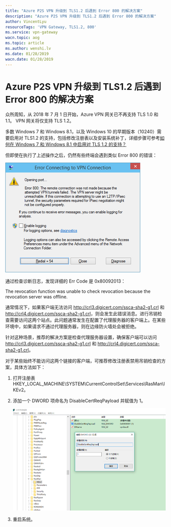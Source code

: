 ```yaml
---
title: "Azure P2S VPN 升级到 TLS1.2 后遇到 Error 800 的解决方案"
description: "Azure P2S VPN 升级到 TLS1.2 后遇到 Error 800 的解决方案"
author: VincentLyu
resourceTags: 'VPN Gateway, TLS1.2, 800'
ms.service: vpn-gateway
wacn.topic: aog
ms.topic: article
ms.author: wenshi.lv
ms.date: 01/28/2019
wacn.date: 01/28/2019
---
```


# Azure P2S VPN 升级到 TLS1.2 后遇到 Error 800 的解决方案

众所周知，从 2018 年 7 月 1 日开始，Azure VPN 网关已不再支持 TLS 1.0 和 1.1。 VPN 网关将仅支持 TLS 1.2。

多数 Windows 7 和 Windows 8.1，以及 Windows 10 的早期版本（10240）需要启用对 TLS1.2 的支持，包括修改注册表以及安装系统补丁，详细步骤可参考[如何在 Windows 7 和 Windows 8.1 中启用对 TLS 1.2 的支持？](https://docs.azure.cn/zh-cn/vpn-gateway/vpn-gateway-vpn-faq#tls1)

但即使在执行了上述操作之后，仍然有些终端会遇到类似 Error 800 的错误：

![01](media/aog-vpn-gateway-howto-fix-error-800-after-p2s-vpn-upgrading-to-tls-1-dot-2/01.png "01")

通过检查诊断日志，发现详细的 Err Code 是 0x80092013：

The revocation function was unable to check revocation because the revocation server was offline.

通常情况下，如果客户端无法访问 <http://crl3.digicert.com/ssca-sha2-g1.crl> 和 <http://crl4.digicert.com/ssca-sha2-g1.crl>，则会发生此错误消息。进行吊销检查需要访问这两个站点。此问题通常发生在配置了代理服务器的客户端上。在某些环境中，如果请求不通过代理服务器，则在边缘防火墙处会被拒绝。

针对这种场景，推荐的解决方案是检查代理服务器设置，确保客户端可以访问 <http://crl3.digicert.com/ssca-sha2-g1.crl> 和 <http://crl4.digicert.com/ssca-sha2-g1.crl>。

对于某些始终不能访问这两个链接的客户端，可推荐修改注册表禁用吊销检查的方案，具体方法如下：

1. 打开注册表 HKEY_LOCAL_MACHINE\SYSTEM\CurrentControlSet\Services\RasMan\IKEv2。

2. 添加一个 DWORD 项命名为 DisableCertReqPayload 并赋值为 1。

    ![02](media/aog-vpn-gateway-howto-fix-error-800-after-p2s-vpn-upgrading-to-tls-1-dot-2/02.png "02")

3. 重启系统。